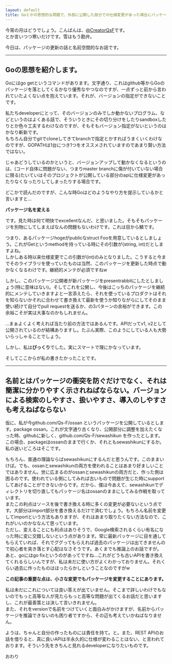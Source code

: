 ```yaml
---
layout: default
title: Goとかの思想的な問題で、外部に公開した部分での仕様変更があった場合にパッケージの名前を変更して対応すべきか
---
```


今宵の月はどうでしょう。こんばんは、[@CreatorQsF](http://f.9en.co/?move=mainSns)です。  
とか言いつつ寒いだけです。雪はもう勘弁。

今日は、パッケージの更新の話と名前空間的なお話です。

***

## Goの思想を紹介します。

Goにはgo getというコマンドがあります。文字通り、これはgithub等からGoのパッケージを落としてくるかなり優秀なやつなのですが、一点ずっと前から言われていたよくない点を抱えています。それが、バージョンの指定ができないことです。

私たちdeveloperにとって、そのバージョンのみでしか動かないプログラム、などというのはよくある話で、そういうときにその切り分けをしたりsandboxしたりとか色々工夫するわけなのですが、そもそもバージョン指定がないというのはかなり斬新です。  
もちろん自分でgitでcloneしてきてbranchで指定とかすればうまくいくわけなのですが、GOPATHは1台につき1つをオススメされていますのであまり賢い方法ではない。

じゃあどうしているのかというと、バージョンアップして動かなくなるというのは、(コード自体に問題がない、つまりmaster branchに傷が付いていない場合に限る)たいていはそのプロジェクトが公開している部分のapiに仕様変更があったりなくなったりしてしまったりする場合です。

どこかで読んだのですが、こんな時Goはどのようなやり方を提示しているかと言いますと…

**パッケージ名を変える**

です。見た時は何て明快でexcellentなんだ、と思いました。そもそもパッケージを別物にしてしまえばなんの問題もないわけです。これは目から鱗です。

つまり、あるパッケージhogeがpublicなstruct Fooを用意しているとしましょう。これがGetというmethodを持っている時にその引数が(string, int)だとしますよね。  
しかしある時以来仕様変更でこの引数が(int)のみとなりました。こうすると今までそのライブラリを使っていたものは当然、このパッケージを更新した時点で動かなくなるわけです。継続的メンテが必須ですねw

しかし、このパッケージ公開者が新パッケージをpresentrabbitにしたとしましょう(特に意味はない)。そしてこれを公開し、今後はこっちのパッケージを継続的にメンテしていきますよと一言添えたら、それを使っているプロダクトはそれを知らないかそれに合わせて書き換えて最新を使うか知りながらにしてそのまま使い続けて自分でpull requestを送るか、の3パターンの余裕ができます。この余裕こそが実は大事なのかもしれません。

…まぁよくよく考えれば当たり前の方法ではあるんです。APIだってv1, v2として公開されているのが結構ありますし。たぶん実際、このようにしている人も大勢いらっしゃることでしょう。

しかし、私は**びっくり**でした。実にスマートで理にかなっています。

そしてここからが私の書きたかったことです。

***

## 名前とはパッケージの衝突を防ぐだけでなく、それは簡潔に分かりやすく示されねばならない。バージョンによる検索のしやすさ、扱いやすさ、導入のしやすさも考えねばならない

仮に、私が今github.com/Qs-F/ossan というパッケージを公開しているとします。package ossan。これが文字通り古くなり、公開部分に調整を加えたくなった時、githubに新しく、github.com/Qs-F/sewashikun を作ったとします。この場合、packageはossanのままで行くか、それともsewashikunにするか。私の迷いどころはそこです。

もちろん、普通の理論ならばsewashikunにするんだと思うんです。このままいけば。でも、ossanとsewashikunの両方を使われることはあまり好ましいことではありません。世に広まるのがossanとsewashikunの両方だと、作った側は困るのです。使われている側にしてみれば古いもので問題が生じた時にsupportしてあげることができないからです。だから、僕は今あえて、sewashikunでディレクトリを切り直してもパッケージ名はossanのままにしてみる作戦を取っています。  
またこの利点はソースを後で書き換える時に多くの変更が必要ないという点です。大部分はimport部分を書き換えるだけで済むでしょう。もちろん名前を変更してimportという方法もありますが、それはあまり取りたくない方法なので、これがいいのかななんて思っています。  
ただし、変えることにも利点はありそうで、Google検索されるくらい有名になった時に変に交錯しないという点があります。常に最新パッケージに目を通してもらえていれば、それでググってもらえれば過去のパッケージは出てきませんので初心者を突き落とす心配はなさそうです。あくまでも推論上のお話ですが。
あと、goにはgo fixというのがあってですね…これがどうも古いAPIを書き換えてくれるらしいんですが、私は未だに使い方がよくわかっておりません。それくらい過去に作ったものはほったらかしということなのですがw

**この記事の重要な点は、小さな変更でもパッケージを変更することにあります。**

私は未だにこれについては良い答えが出ていません。そこまで詳しいわけでもないのでもっと高等な人が見たらもっと高等な問題が出てくるお話だと思いますし、これが最善策とは決して言いきれません。  
また、それをversionで名前をつけていくと面白みがかけますが、名前からパッケージを推論できないのも困り者ですから、その辺も考えていかねばなりません。

ようは、ちゃんと自分の作ったものには責任を持て。と。また、REST APIのお話を借りると、真に良いAPIは半永久的に仕様が変わることはない、と言われております。そういう先をきちんと見れるdeveloperになりたいものです。

おわり